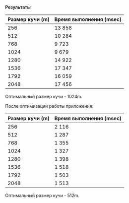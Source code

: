 **Результаты**

| Размер кучи (m) | Время выполнения (msec) |
|-----------------|-------------------------|
| 256             | 13 858                  |
| 512             | 10 284                  |
| 768             | 9 723                   |
| 1024            | 9 679                   |
| 1280            | 14 922                  |
| 1536            | 17 347                  |
| 1792            | 16 059                  |
| 2048            | 17 456                  |

Оптимальный размер кучи - 1024m.

После оптимизации работы приложения:

| Размер кучи (m) | Время выполнения (msec) |
|-----------------|-------------------------|
| 256             | 2 116                   |
| 512             | 1 287                   |
| 768             | 1 355                   |
| 1024            | 1 327                   |
| 1280            | 1 398                   |
| 1536            | 1 518                   |
| 1792            | 1 503                   |
| 2048            | 1 513                   |

Оптимальный размер кучи - 512m.